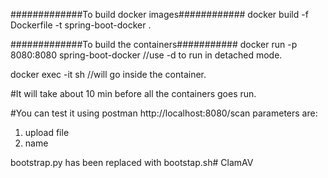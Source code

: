 #############To build docker images############
docker build -f Dockerfile -t spring-boot-docker .


#############To build the containers###########
docker run -p 8080:8080 spring-boot-docker  //use -d to run in detached mode.

docker exec -it <containerId> sh  //will go inside the container.


#It will take about 10 min before all the containers goes run.

#You can test it using postman 
http://localhost:8080/scan
parameters are:
1. upload file
2. name

bootstrap.py has been replaced with bootstap.sh# ClamAV
